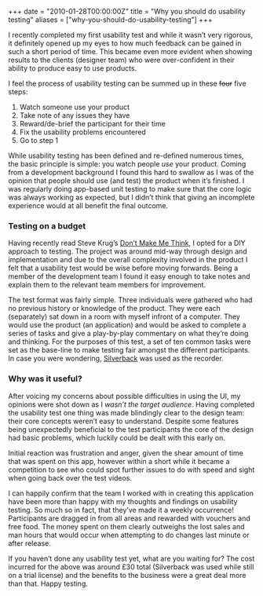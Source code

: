 +++
date = "2010-01-28T00:00:00Z"
title = "Why you should do usability testing"
aliases = ["why-you-should-do-usability-testing"]
+++

I recently completed my first usability test and while it wasn’t very
rigorous, it definitely opened up my eyes to how much feedback can be
gained in such a short period of time. This became even more evident
when showing results to the clients (designer team) who were
over-confident in their ability to produce easy to use products.

I feel the process of usability testing can be summed up in these <del
datetime="2010-01-28T14:46:56+00:00">four</del> five steps:

1.  Watch someone use your product
2.  Take note of any issues they have
3.  Reward/de-brief the participant for their time
4.  Fix the usability problems encountered
5.  Go to step 1

While usability testing has been defined and re-defined numerous
times, the basic principle is simple: you watch people _use_ your
product. Coming from a development background I found this hard to
swallow as I was of the opinion that people should use (and test) the
product when it’s finished. I was regularly doing app-based unit
testing to make sure that the core logic was always working as
expected, but I didn’t think that giving an incomplete experience
would at all benefit the final outcome.

### Testing on a budget

Having recently read Steve Krug’s
[Don’t Make Me Think](http://www.sensible.com/dmmt.html), I opted for
a DIY approach to testing. The project was around mid-way through
design and implementation and due to the overall complexity involved
in the product I felt that a usability test would be wise before
moving forwards. Being a member of the development team I found it
easy enough to take notes and explain them to the relevant team
members for improvement.

The test format was fairly simple. Three individuals were gathered who
had no previous history or knowledge of the product. They were each
(separately) sat down in a room with myself infront of a
computer. They would use the product (an application) and would be
asked to complete a series of tasks and give a play-by-play commentary
on what they’re doing and thinking. For the purposes of this test, a
set of ten common tasks were set as the base-line to make testing fair
amongst the different participants. In case you were wondering,
[Silverback](http://silverbackapp.com/) was used as the recorder.

### Why was it useful?

After voicing my concerns about possible difficulties in using the UI,
my opinions were shot down as I _wasn’t the target audience_. Having
completed the usability test one thing was made blindingly clear to
the design team: their core concepts weren’t easy to
understand. Despite some features being unexpectedly beneficial to the
test participants the core of the design had basic problems, which
luckily could be dealt with this early on.

Initial reaction was frustration and anger, given the shear amount of
time that was spent on this app, however within a short while it
became a competition to see who could spot further issues to do with
speed and sight when going back over the test videos.

I can happily confirm that the team I worked with in creating this
application have been more than happy with my thoughts and findings on
usability testing. So much so in fact, that they’ve made it a weekly
occurrence! Participants are dragged in from all areas and rewarded
with vouchers and free food. The money spent on them clearly outweighs
the lost sales and man hours that would occur when attempting to do
changes last minute or after release.

If you haven’t done any usability test yet, what are you waiting for?
The cost incurred for the above was around £30 total (Silverback was
used while still on a trial license) and the benefits to the business
were a great deal more than that. Happy testing.
